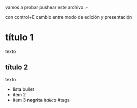 vamos a probar pushear este archivo .-

con control+E cambio entre modo de edición y presentación

# título 1
texto
## título 2
texto

- lista bullet
- item 2
- item 3
**negrita**
*italica*
#tags
